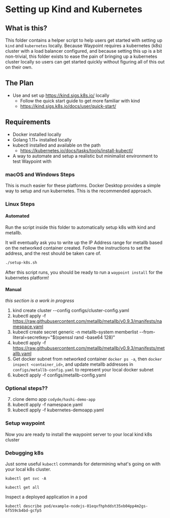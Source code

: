 # Setting up Kind and Kubernetes

## What is this?

This folder contains a helper script to help users get started with setting up
`kind` and `kubernetes` locally. Because Waypoint requires a kubernetes (k8s) cluster
with a load balancer configured, and because setting this up is a bit non-trivial,
this folder exists to ease the pain of bringing up a kubernetes cluster locally
so users can get started quickly without figuring all of this out on their own.

## The Plan

- Use and set up https://kind.sigs.k8s.io/ locally
  + Follow the quick start guide to get more familiar with kind
  + https://kind.sigs.k8s.io/docs/user/quick-start/

## Requirements

- Docker installed locally
- Golang 1.11+ installed locally
- kubectl installed and available on the path
  + https://kubernetes.io/docs/tasks/tools/install-kubectl/
- A way to automate and setup a realistic but minimalist environment to test Waypoint with

### macOS and Windows Steps

This is much easier for these platforms. Docker Desktop provides a simple way
to setup and run kubernetes. This is the recommended approach.

### Linux Steps

#### Automated

Run the script inside this folder to automatically setup k8s with kind and metallb.

It will eventually ask you to write up the IP Address range for metallb based
on the networked container created. Follow the instructions to set the address,
and the rest should be taken care of.

```bash
./setup-k8s.sh
```

After this script runs, you should be ready to run a `waypoint install` for
the kubernetes platform!

#### Manual

_this section is a work in progress_

1) kind create cluster --config configs/cluster-config.yaml
2) kubectl apply -f https://raw.githubusercontent.com/metallb/metallb/v0.9.3/manifests/namespace.yaml
3) kubectl create secret generic -n metallb-system memberlist --from-literal=secretkey="$(openssl rand -base64 128)"
4) kubectl apply -f https://raw.githubusercontent.com/metallb/metallb/v0.9.3/manifests/metallb.yaml
5) Get docker subnet from networked container `docker ps -a`, then `docker inspect <container_id>`, and update metallb addresses in `configs/metallb-config.yaml` to represent your local docker subnet
6) kubectl apply -f configs/metallb-config.yaml

### Optional steps??

7) clone demo app `codyde/hashi-demo-app`
8) kubectl apply -f namespace.yaml
9) kubectl apply -f kubernetes-demoapp.yaml

### Setup waypoint

Now you are ready to install the waypoint server to your local kind k8s cluster

### Debugging k8s

Just some useful `kubectl` commands for determining what's going on with your
local k8s cluster.

```
kubectl get svc -A
```

```
kubectl get all
```

Inspect a deployed application in a pod

```
kubectl describe pod/example-nodejs-01eqxfhphddst35xb04pp4m2gs-6f559cb4bd-gcfp5  
```
